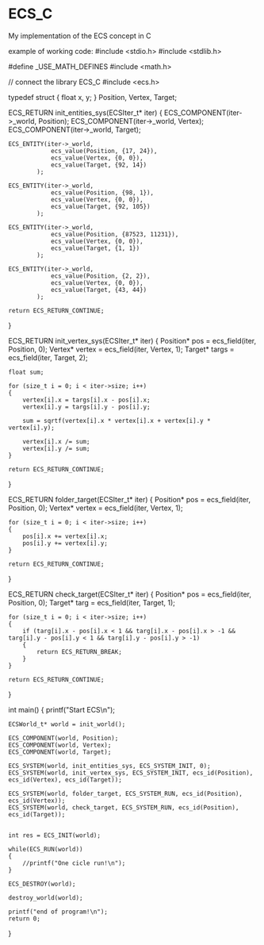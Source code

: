 # ECS_C
 My implementation of the ECS concept in C
 
 example of working code:
 #include <stdio.h>
 #include <stdlib.h>

 #define _USE_MATH_DEFINES
 #include <math.h>

 // connect the library ECS_C
 #include <ecs.h>

 typedef struct 
 {
     float x, y;
 } Position, Vertex, Target;

 ECS_RETURN init_entities_sys(ECSIter_t* iter)
 {
    ECS_COMPONENT(iter->_world, Position);
    ECS_COMPONENT(iter->_world, Vertex);
    ECS_COMPONENT(iter->_world, Target);

    ECS_ENTITY(iter->_world,
                ecs_value(Position, {17, 24}),
                ecs_value(Vertex, {0, 0}),
                ecs_value(Target, {92, 14})
            );

    ECS_ENTITY(iter->_world,
                ecs_value(Position, {98, 1}),
                ecs_value(Vertex, {0, 0}),
                ecs_value(Target, {92, 105})
            );

    ECS_ENTITY(iter->_world,
                ecs_value(Position, {87523, 11231}),
                ecs_value(Vertex, {0, 0}),
                ecs_value(Target, {1, 1})
            );

    ECS_ENTITY(iter->_world,
                ecs_value(Position, {2, 2}),
                ecs_value(Vertex, {0, 0}),
                ecs_value(Target, {43, 44})
            );

    return ECS_RETURN_CONTINUE;
}

ECS_RETURN init_vertex_sys(ECSIter_t* iter)
{
    Position* pos = ecs_field(iter, Position, 0);
    Vertex* vertex = ecs_field(iter, Vertex, 1);
    Target* targs = ecs_field(iter, Target, 2);
    
    float sum;

    for (size_t i = 0; i < iter->size; i++)
    {
        vertex[i].x = targs[i].x - pos[i].x;
        vertex[i].y = targs[i].y - pos[i].y;

        sum = sqrtf(vertex[i].x * vertex[i].x + vertex[i].y * vertex[i].y);

        vertex[i].x /= sum;
        vertex[i].y /= sum;
    }
    
    return ECS_RETURN_CONTINUE;
}

ECS_RETURN folder_target(ECSIter_t* iter)
{
    Position* pos = ecs_field(iter, Position, 0);
    Vertex* vertex = ecs_field(iter, Vertex, 1);

    for (size_t i = 0; i < iter->size; i++)
    {
        pos[i].x += vertex[i].x;
        pos[i].y += vertex[i].y;
    }

    return ECS_RETURN_CONTINUE;
}

ECS_RETURN check_target(ECSIter_t* iter)
{
    Position* pos = ecs_field(iter, Position, 0);
    Target* targ = ecs_field(iter, Target, 1);

    for (size_t i = 0; i < iter->size; i++)
    {
        if (targ[i].x - pos[i].x < 1 && targ[i].x - pos[i].x > -1 && targ[i].y - pos[i].y < 1 && targ[i].y - pos[i].y > -1)
        {
            return ECS_RETURN_BREAK;
        }
    }

    return ECS_RETURN_CONTINUE;
}

int main()
{
    printf("Start ECS\n");

    ECSWorld_t* world = init_world();

    ECS_COMPONENT(world, Position);
    ECS_COMPONENT(world, Vertex);
    ECS_COMPONENT(world, Target);

    ECS_SYSTEM(world, init_entities_sys, ECS_SYSTEM_INIT, 0);
    ECS_SYSTEM(world, init_vertex_sys, ECS_SYSTEM_INIT, ecs_id(Position), ecs_id(Vertex), ecs_id(Target));

    ECS_SYSTEM(world, folder_target, ECS_SYSTEM_RUN, ecs_id(Position), ecs_id(Vertex));
    ECS_SYSTEM(world, check_target, ECS_SYSTEM_RUN, ecs_id(Position), ecs_id(Target));

    
    int res = ECS_INIT(world);

    while(ECS_RUN(world))
    {
        //printf("One cicle run!\n");
    }

    ECS_DESTROY(world);

    destroy_world(world);

    printf("end of program!\n");
    return 0;
}

